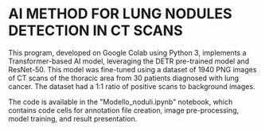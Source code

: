 # AI METHOD FOR LUNG NODULES DETECTION IN CT SCANS

This program, developed on Google Colab using Python 3, implements a Transformer-based AI model, leveraging the DETR pre-trained model and ResNet-50.  This model was fine-tuned using a dataset of 1940 PNG images of CT scans of the thoracic area from 30 patients diagnosed with lung cancer. The dataset had a 1:1 ratio of positive scans to background images.

The code is available in the "Modello_noduli.ipynb" notebook, which contains code cells for annotation file creation, image pre-processing, model training, and result presentation.
